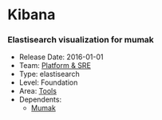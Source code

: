 # Kibana
### Elastisearch visualization for mumak
* Release Date: 2016-01-01
* Team: [Platform & SRE](../teams/platform.md)
* Type: elastisearch
* Level: Foundation
* Area: [Tools](../areas/tools.png)
* Dependents:
  * [Mumak](mumak.md)
